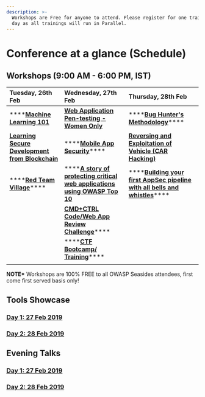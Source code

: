 ```yaml
---
description: >-
  Workshops are Free for anyone to attend. Please register for one training per
  day as all trainings will run in Parallel.
---
```


# Conference at a glance \(Schedule\)

## **Workshops \(9:00 AM - 6:00 PM, IST\)**

| **Tuesday, 26th Feb** | **Wednesday, 27th Feb** | **Thursday, 28th Feb** |
| :--- | :--- | :--- |
| \*\*\*\*[**Machine Learning 101**](https://2019.owaspseasides.com/events/machine-learning-101-workshop)  | [**Web Application Pen-testing - Women Only**](https://www.owaspseasides.com/events/penetration-testing-workshop) | \*\*\*\*[**Bug Hunter's Methodology**](https://2019.owaspseasides.com/events/bug-hunters-methodology)\*\*\*\* |
| [**Learning Secure Development from Blockchain**](https://www.owaspseasides.com/events/learning-secure-development-from-blockchained) | \*\*\*\*[**Mobile App Security**](https://2019.owaspseasides.com/events/mobile-appsecurity)\*\*\*\* | [**Reversing and Exploitation of Vehicle \(CAR Hacking\)**](https://www.owaspseasides.com/events/car-hacking-village) |
| \*\*\*\*[**Red Team Village**](https://2019.owaspseasides.com/events/red-team-village)\*\*\*\* | \*\*\*\*[**A story of protecting critical web applications using OWASP Top 10**](https://2019.owaspseasides.com/events/game-of-chromes-a-story-of-protecting-critical-web-applications-using-owasp-top-10)  | \*\*\*\*[**Building your first AppSec pipeline with all bells and whistles**](https://2019.owaspseasides.com/events/building-your-first-appsec-pipeline-with-all-bells-and-whistles)\*\*\*\* |
|  | [**CMD+CTRL Code/Web App Review Challenge**](https://2019.owaspseasides.com/events/cmd+ctrl-code-web-app-review-challenge)\*\*\*\* |  |
|  | \*\*\*\*[**CTF Bootcamp/ Training**](https://2019.owaspseasides.com/events/ctf-bootcamp-training)\*\*\*\* |  |
|  |  |  |

**NOTE\*** Workshops are 100% FREE to all OWASP Seasides attendees, first come first served basis only!

## **Tools Showcase**

### [Day 1: 27 Feb 2019](https://www.owaspseasides.com/tools-showcase/day-1-27-feb-2019)

### [Day 2: 28 Feb 2019](https://www.owaspseasides.com/tools-showcase/day-2-28-feb-2019)

## **Evening Talks**

### [Day 1: 27 Feb 2019](https://www.owaspseasides.com/evening-talks/27th-february)

### [Day 2: 28 Feb 2019](https://www.owaspseasides.com/evening-talks/28th-february)

